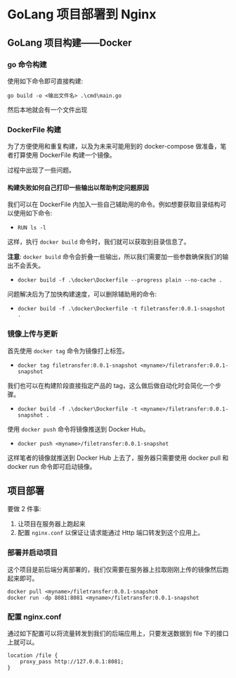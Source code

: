# GoLang 项目部署到 Nginx

## GoLang 项目构建——Docker

### go 命令构建

使用如下命令即可直接构建:

`go build -o <输出文件名> .\cmd\main.go`

然后本地就会有一个文件出现

### DockerFile 构建

为了方便使用和重复构建，以及为未来可能用到的 docker-compose 做准备，笔者打算使用 DockerFile 构建一个镜像。

过程中出现了一些问题。

#### 构建失败如何自己打印一些输出以帮助判定问题原因

我们可以在 DockerFile 内加入一些自己辅助用的命令。例如想要获取目录结构可以使用如下命令:

- `RUN ls -l`

这样，执行 `docker build` 命令时，我们就可以获取到目录信息了。

**注意**: `docker build` 命令会折叠一些输出，所以我们需要加一些参数确保我们的输出不会丢失。

- `docker build -f .\docker\Dockerfile --progress plain --no-cache .`

问题解决后为了加快构建速度，可以删除辅助用的命令:

- `docker build -f .\docker\Dockerfile -t filetransfer:0.0.1-snapshot .`

### 镜像上传与更新

首先使用 `docker tag` 命令为镜像打上标签。

- `docker tag filetransfer:0.0.1-snapshot <myname>/filetransfer:0.0.1-snapshot`

我们也可以在构建阶段直接指定产品的 tag，这么做后做自动化时会简化一个步骤。

- `docker build -f .\docker\Dockerfile -t <myname>/filetransfer:0.0.1-snapshot .`

使用 `docker push` 命令将镜像推送到 Docker Hub。

- `docker push <myname>/filetransfer:0.0.1-snapshot`

这样笔者的镜像就推送到 Docker Hub 上去了，服务器只需要使用 docker pull 和 docker run 命令即可启动镜像。

## 项目部署

要做 2 件事:

1. 让项目在服务器上跑起来
2. 配置 `nginx.conf` 以保证让请求能通过 Http 端口转发到这个应用上。

### 部署并启动项目

这个项目是前后端分离部署的，我们仅需要在服务器上拉取刚刚上传的镜像然后跑起来即可。

```shell
docker pull <myname>/filetransfer:0.0.1-snapshot
docker run -dp 8081:8081 <myname>/filetransfer:0.0.1-snapshot
```

### 配置 nginx.conf

通过如下配置可以将流量转发到我们的后端应用上，只要发送数据到 file 下的接口上就可以。

```
location /file {
    proxy_pass http://127.0.0.1:8081;
}
```
